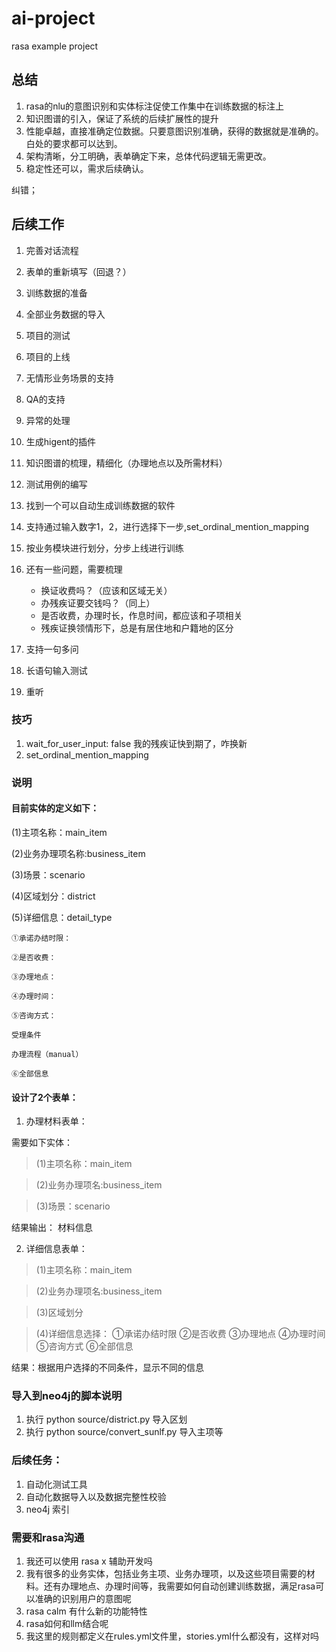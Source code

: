 # ai-project
rasa example project

## 总结

1. rasa的nlu的意图识别和实体标注促使工作集中在训练数据的标注上
2. 知识图谱的引入，保证了系统的后续扩展性的提升
3. 性能卓越，直接准确定位数据。只要意图识别准确，获得的数据就是准确的。白处的要求都可以达到。
4. 架构清晰，分工明确，表单确定下来，总体代码逻辑无需更改。
5. 稳定性还可以，需求后续确认。

纠错； 

## 后续工作
1. 完善对话流程
2. 表单的重新填写（回退？）
3. 训练数据的准备 
4. 全部业务数据的导入
5. 项目的测试
6. 项目的上线
7. 无情形业务场景的支持
8. QA的支持
9. 异常的处理
10. 生成higent的插件
11. 知识图谱的梳理，精细化（办理地点以及所需材料）
12. 测试用例的编写
13. 找到一个可以自动生成训练数据的软件
14. 支持通过输入数字1，2，进行选择下一步,set_ordinal_mention_mapping
15. 按业务模块进行划分，分步上线进行训练

16. 还有一些问题，需要梳理
    - 换证收费吗？（应该和区域无关）
    - 办残疾证要交钱吗？（同上）
    - 是否收费，办理时长，作息时间，都应该和子项相关
    - 残疾证换领情形下，总是有居住地和户籍地的区分

17. 支持一句多问

18. 长语句输入测试

19. 重听 

### 技巧 

1. wait_for_user_input: false
我的残疾证快到期了，咋换新
2. set_ordinal_mention_mapping

### 说明

#### 目前实体的定义如下：

(1)主项名称：main_item

(2)业务办理项名称:business_item

(3)场景：scenario

(4)区域划分：district

(5)详细信息：detail_type

    ①承诺办结时限： 

    ②是否收费：

    ③办理地点：

    ④办理时间：

    ⑤咨询方式：

    受理条件

    办理流程（manual）

    ⑥全部信息

#### 设计了2个表单：

1. 办理材料表单：

需要如下实体：

> (1)主项名称：main_item

> (2)业务办理项名:business_item

> (3)场景：scenario

结果输出： 材料信息

2. 详细信息表单：

> (1)主项名称：main_item

> (2)业务办理项名:business_item

> (3)区域划分

> (4)详细信息选择：
    ①承诺办结时限
    ②是否收费
    ③办理地点
    ④办理时间
    ⑤咨询方式
    ⑥全部信息  


结果：根据用户选择的不同条件，显示不同的信息


### 导入到neo4j的脚本说明

1. 执行 python source/district.py 导入区划
2. 执行 python source/convert_sunlf.py 导入主项等


### 后续任务：

1. 自动化测试工具
2. 自动化数据导入以及数据完整性校验
3. neo4j 索引

### 需要和rasa沟通

1. 我还可以使用 rasa x 辅助开发吗
2. 我有很多的业务实体，包括业务主项、业务办理项，以及这些项目需要的材料。还有办理地点、办理时间等，我需要如何自动创建训练数据，满足rasa可以准确的识别用户的意图呢
3. rasa calm 有什么新的功能特性
4. rasa如何和llm结合呢
5. 我这里的规则都定义在rules.yml文件里，stories.yml什么都没有，这样对吗